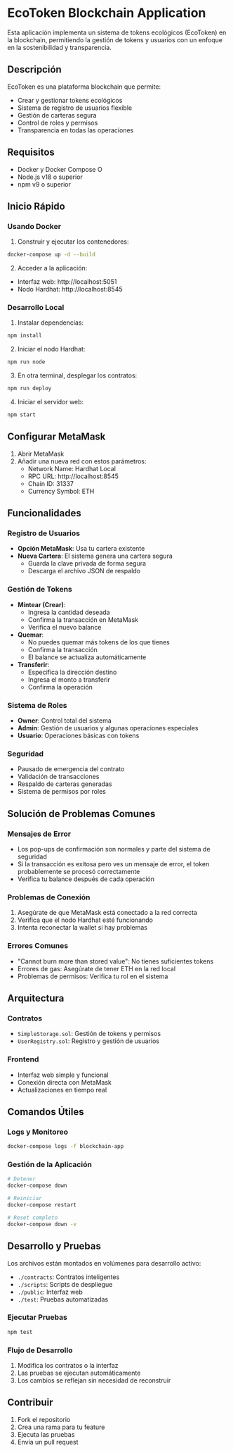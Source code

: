 # EcoToken Blockchain Application

Esta aplicación implementa un sistema de tokens ecológicos (EcoToken) en la blockchain, permitiendo la gestión de tokens y usuarios con un enfoque en la sostenibilidad y transparencia.

## Descripción

EcoToken es una plataforma blockchain que permite:
- Crear y gestionar tokens ecológicos
- Sistema de registro de usuarios flexible
- Gestión de carteras segura
- Control de roles y permisos
- Transparencia en todas las operaciones

## Requisitos
- Docker y Docker Compose
  O
- Node.js v18 o superior
- npm v9 o superior

## Inicio Rápido

### Usando Docker

1. Construir y ejecutar los contenedores:
```bash
docker-compose up -d --build
```

2. Acceder a la aplicación:
- Interfaz web: http://localhost:5051
- Nodo Hardhat: http://localhost:8545

### Desarrollo Local

1. Instalar dependencias:
```bash
npm install
```

2. Iniciar el nodo Hardhat:
```bash
npm run node
```

3. En otra terminal, desplegar los contratos:
```bash
npm run deploy
```

4. Iniciar el servidor web:
```bash
npm start
```

## Configurar MetaMask

1. Abrir MetaMask
2. Añadir una nueva red con estos parámetros:
   - Network Name: Hardhat Local
   - RPC URL: http://localhost:8545
   - Chain ID: 31337
   - Currency Symbol: ETH

## Funcionalidades

### Registro de Usuarios
- **Opción MetaMask**: Usa tu cartera existente
- **Nueva Cartera**: El sistema genera una cartera segura
  - Guarda la clave privada de forma segura
  - Descarga el archivo JSON de respaldo

### Gestión de Tokens
- **Mintear (Crear)**: 
  - Ingresa la cantidad deseada
  - Confirma la transacción en MetaMask
  - Verifica el nuevo balance
- **Quemar**:
  - No puedes quemar más tokens de los que tienes
  - Confirma la transacción
  - El balance se actualiza automáticamente
- **Transferir**:
  - Especifica la dirección destino
  - Ingresa el monto a transferir
  - Confirma la operación

### Sistema de Roles
- **Owner**: Control total del sistema
- **Admin**: Gestión de usuarios y algunas operaciones especiales
- **Usuario**: Operaciones básicas con tokens

### Seguridad
- Pausado de emergencia del contrato
- Validación de transacciones
- Respaldo de carteras generadas
- Sistema de permisos por roles

## Solución de Problemas Comunes

### Mensajes de Error
- Los pop-ups de confirmación son normales y parte del sistema de seguridad
- Si la transacción es exitosa pero ves un mensaje de error, el token probablemente se procesó correctamente
- Verifica tu balance después de cada operación

### Problemas de Conexión
1. Asegúrate de que MetaMask está conectado a la red correcta
2. Verifica que el nodo Hardhat esté funcionando
3. Intenta reconectar la wallet si hay problemas

### Errores Comunes
- "Cannot burn more than stored value": No tienes suficientes tokens
- Errores de gas: Asegúrate de tener ETH en la red local
- Problemas de permisos: Verifica tu rol en el sistema

## Arquitectura

### Contratos
- `SimpleStorage.sol`: Gestión de tokens y permisos
- `UserRegistry.sol`: Registro y gestión de usuarios

### Frontend
- Interfaz web simple y funcional
- Conexión directa con MetaMask
- Actualizaciones en tiempo real

## Comandos Útiles

### Logs y Monitoreo
```bash
docker-compose logs -f blockchain-app
```

### Gestión de la Aplicación
```bash
# Detener
docker-compose down

# Reiniciar
docker-compose restart

# Reset completo
docker-compose down -v
```

## Desarrollo y Pruebas

Los archivos están montados en volúmenes para desarrollo activo:
- `./contracts`: Contratos inteligentes
- `./scripts`: Scripts de despliegue
- `./public`: Interfaz web
- `./test`: Pruebas automatizadas

### Ejecutar Pruebas
```bash
npm test
```

### Flujo de Desarrollo
1. Modifica los contratos o la interfaz
2. Las pruebas se ejecutan automáticamente
3. Los cambios se reflejan sin necesidad de reconstruir

## Contribuir

1. Fork el repositorio
2. Crea una rama para tu feature
3. Ejecuta las pruebas
4. Envía un pull request
